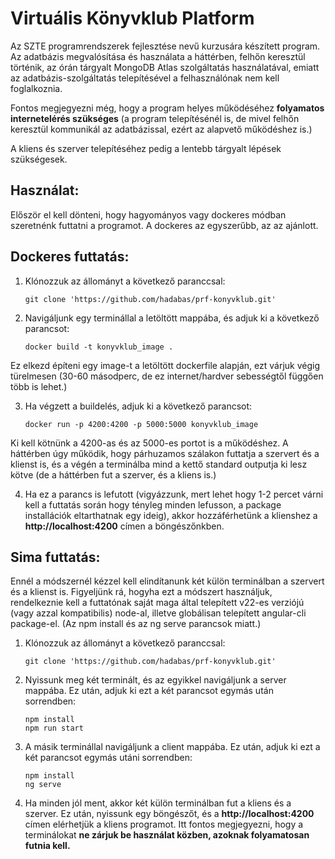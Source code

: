 # Virtuális Könyvklub Platform
Az SZTE programrendszerek fejlesztése nevű kurzusára készített program. Az adatbázis megvalósítása és használata a háttérben, felhőn keresztül történik, az órán tárgyalt MongoDB Atlas szolgáltatás használatával, emiatt az adatbázis-szolgáltatás telepítésével a felhasználónak nem kell foglalkoznia.

Fontos megjegyezni még, hogy a program helyes működéséhez **folyamatos internetelérés szükséges** (a program telepítésénél is, de mivel felhőn keresztül kommunikál az adatbázissal, ezért az alapvető működéshez is.)

A kliens és szerver telepítéséhez pedig a lentebb tárgyalt lépések szükségesek.
## Használat:
Először el kell dönteni, hogy hagyományos vagy dockeres módban szeretnénk futtatni a programot. A dockeres az egyszerűbb, az az ajánlott.
## Dockeres futtatás:
1. Klónozzuk az állományt a következő paranccsal:
   ```
   git clone 'https://github.com/hadabas/prf-konyvklub.git'
   ```
2. Navigáljunk egy terminállal a letöltött mappába, és adjuk ki a következő parancsot:
   ```
   docker build -t konyvklub_image .
   ```
Ez elkezd építeni egy image-t a letöltött dockerfile alapján, ezt várjuk végig türelmesen (30-60 másodperc, de ez internet/hardver sebességtől függően több is lehet.)

3. Ha végzett a buildelés, adjuk ki a következő parancsot:
   ```
   docker run -p 4200:4200 -p 5000:5000 konyvklub_image
   ```
Ki kell kötnünk a 4200-as és az 5000-es portot is a működéshez. A háttérben úgy működik, hogy párhuzamos szálakon futtatja a szervert és a klienst is, és a végén a terminálba mind a kettő standard outputja ki lesz kötve (de a háttérben fut a szerver, és a kliens is.)


4. Ha ez a parancs is lefutott (vigyázzunk, mert lehet hogy 1-2 percet várni kell a futtatás során hogy tényleg minden lefusson, a package installációk eltarthatnak egy ideig), akkor hozzáférhetünk a klienshez a
   **http://localhost:4200**
címen a böngészőnkben.

## Sima futtatás:
Ennél a módszernél kézzel kell elindítanunk két külön terminálban a szervert és a klienst is. Figyeljünk rá, hogyha ezt a módszert használjuk, rendelkeznie kell a futtatónak saját maga által telepített v22-es verziójú (vagy azzal kompatibilis) node-al, illetve globálisan telepített angular-cli package-el. (Az npm install és az ng serve parancsok miatt.)

1. Klónozzuk az állományt a következő paranccsal:
   ```
   git clone 'https://github.com/hadabas/prf-konyvklub.git'
   ```
2. Nyissunk meg két terminált, és az egyikkel navigáljunk a server mappába. Ez után, adjuk ki ezt a két parancsot egymás után sorrendben:
   ```
   npm install
   npm run start
   ```
3. A másik terminállal navigáljunk a client mappába. Ez után, adjuk ki ezt a két parancsot egymás utáni sorrendben:
   ```
   npm install
   ng serve
   ```
4. Ha minden jól ment, akkor két külön terminálban fut a kliens és a szerver. Ez után, nyissunk egy böngészőt, és a
   **http://localhost:4200**
címen elérhetjük a kliens programot. Itt fontos megjegyezni, hogy a terminálokat **ne zárjuk be használat közben, azoknak folyamatosan futnia kell.**
